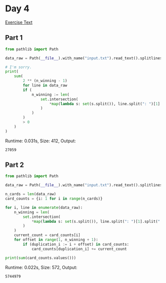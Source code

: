# Day 4

[Exercise Text](https://adventofcode.com/2023/day/4)

## Part 1
```python
from pathlib import Path

data_raw = Path(__file__).with_name("input.txt").read_text().splitlines()

# I'm sorry.
print(
    sum(
        2 ** (n_winning - 1)
        for line in data_raw
        if (
            n_winning := len(
                set.intersection(
                    *map(lambda s: set(s.split()), line.split(": ")[1].split(" | "))
                )
            )
        )
        > 0
    )
)

```
Runtime: 0.031s, Size: 412, Output:
```
27059
```
## Part 2
```python
from pathlib import Path

data_raw = Path(__file__).with_name("input.txt").read_text().splitlines()

n_cards = len(data_raw)
card_counts = {i: 1 for i in range(n_cards)}

for i, line in enumerate(data_raw):
    n_winning = len(
        set.intersection(
            *map(lambda s: set(s.split()), line.split(": ")[1].split(" | "))
        )
    )
    current_count = card_counts[i]
    for offset in range(1, n_winning + 1):
        if (duplication_i := i + offset) in card_counts:
            card_counts[duplication_i] += current_count

print(sum(card_counts.values()))

```
Runtime: 0.022s, Size: 572, Output:
```
5744979
```